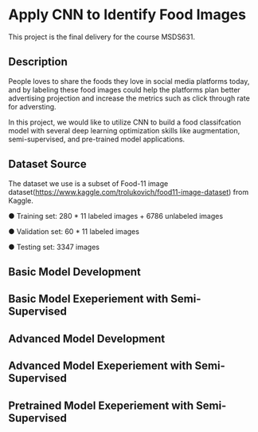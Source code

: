 # Apply CNN to Identify Food Images

This project is the final delivery for the course MSDS631.

## Description

People loves to share the foods they love in social media platforms today, and by labeling these food images could help the platforms plan better advertising projection and increase the metrics such as click through rate for adversting.

In this project, we would like to utilize CNN to build a food classifcation model with several deep learning optimization skills like augmentation, semi-supervised, and pre-trained model applications. 


## Dataset Source

The dataset we use is a subset of Food-11 image dataset(https://www.kaggle.com/trolukovich/food11-image-dataset) from Kaggle.

● Training set: 280 * 11 labeled images + 6786 unlabeled images

● Validation set: 60 * 11 labeled images

● Testing set: 3347 images



## Basic Model Development

## Basic Model Exeperiement with Semi-Supervised

## Advanced Model Development

## Advanced Model Exeperiement with Semi-Supervised

## Pretrained Model Exeperiement with Semi-Supervised
